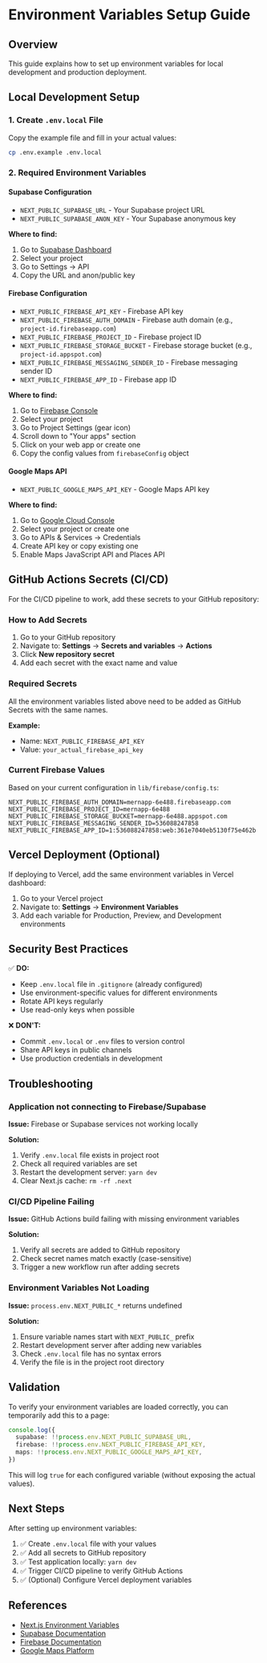 # Environment Variables Setup Guide

## Overview

This guide explains how to set up environment variables for local development and production deployment.

## Local Development Setup

### 1. Create `.env.local` File

Copy the example file and fill in your actual values:

```bash
cp .env.example .env.local
```

### 2. Required Environment Variables

#### Supabase Configuration
- `NEXT_PUBLIC_SUPABASE_URL` - Your Supabase project URL
- `NEXT_PUBLIC_SUPABASE_ANON_KEY` - Your Supabase anonymous key

**Where to find:**
1. Go to [Supabase Dashboard](https://supabase.com/dashboard)
2. Select your project
3. Go to Settings → API
4. Copy the URL and anon/public key

#### Firebase Configuration
- `NEXT_PUBLIC_FIREBASE_API_KEY` - Firebase API key
- `NEXT_PUBLIC_FIREBASE_AUTH_DOMAIN` - Firebase auth domain (e.g., `project-id.firebaseapp.com`)
- `NEXT_PUBLIC_FIREBASE_PROJECT_ID` - Firebase project ID
- `NEXT_PUBLIC_FIREBASE_STORAGE_BUCKET` - Firebase storage bucket (e.g., `project-id.appspot.com`)
- `NEXT_PUBLIC_FIREBASE_MESSAGING_SENDER_ID` - Firebase messaging sender ID
- `NEXT_PUBLIC_FIREBASE_APP_ID` - Firebase app ID

**Where to find:**
1. Go to [Firebase Console](https://console.firebase.google.com/)
2. Select your project
3. Go to Project Settings (gear icon)
4. Scroll down to "Your apps" section
5. Click on your web app or create one
6. Copy the config values from `firebaseConfig` object

#### Google Maps API
- `NEXT_PUBLIC_GOOGLE_MAPS_API_KEY` - Google Maps API key

**Where to find:**
1. Go to [Google Cloud Console](https://console.cloud.google.com/)
2. Select your project or create one
3. Go to APIs & Services → Credentials
4. Create API key or copy existing one
5. Enable Maps JavaScript API and Places API

## GitHub Actions Secrets (CI/CD)

For the CI/CD pipeline to work, add these secrets to your GitHub repository:

### How to Add Secrets

1. Go to your GitHub repository
2. Navigate to: **Settings** → **Secrets and variables** → **Actions**
3. Click **New repository secret**
4. Add each secret with the exact name and value

### Required Secrets

All the environment variables listed above need to be added as GitHub Secrets with the same names.

**Example:**
- Name: `NEXT_PUBLIC_FIREBASE_API_KEY`
- Value: `your_actual_firebase_api_key`

### Current Firebase Values

Based on your current configuration in `lib/firebase/config.ts`:

```
NEXT_PUBLIC_FIREBASE_AUTH_DOMAIN=mernapp-6e488.firebaseapp.com
NEXT_PUBLIC_FIREBASE_PROJECT_ID=mernapp-6e488
NEXT_PUBLIC_FIREBASE_STORAGE_BUCKET=mernapp-6e488.appspot.com
NEXT_PUBLIC_FIREBASE_MESSAGING_SENDER_ID=536088247858
NEXT_PUBLIC_FIREBASE_APP_ID=1:536088247858:web:361e7040eb5130f75e462b
```

## Vercel Deployment (Optional)

If deploying to Vercel, add the same environment variables in Vercel dashboard:

1. Go to your Vercel project
2. Navigate to: **Settings** → **Environment Variables**
3. Add each variable for Production, Preview, and Development environments

## Security Best Practices

✅ **DO:**
- Keep `.env.local` file in `.gitignore` (already configured)
- Use environment-specific values for different environments
- Rotate API keys regularly
- Use read-only keys when possible

❌ **DON'T:**
- Commit `.env.local` or `.env` files to version control
- Share API keys in public channels
- Use production credentials in development

## Troubleshooting

### Application not connecting to Firebase/Supabase

**Issue:** Firebase or Supabase services not working locally

**Solution:**
1. Verify `.env.local` file exists in project root
2. Check all required variables are set
3. Restart the development server: `yarn dev`
4. Clear Next.js cache: `rm -rf .next`

### CI/CD Pipeline Failing

**Issue:** GitHub Actions build failing with missing environment variables

**Solution:**
1. Verify all secrets are added to GitHub repository
2. Check secret names match exactly (case-sensitive)
3. Trigger a new workflow run after adding secrets

### Environment Variables Not Loading

**Issue:** `process.env.NEXT_PUBLIC_*` returns undefined

**Solution:**
1. Ensure variable names start with `NEXT_PUBLIC_` prefix
2. Restart development server after adding new variables
3. Check `.env.local` file has no syntax errors
4. Verify the file is in the project root directory

## Validation

To verify your environment variables are loaded correctly, you can temporarily add this to a page:

```typescript
console.log({
  supabase: !!process.env.NEXT_PUBLIC_SUPABASE_URL,
  firebase: !!process.env.NEXT_PUBLIC_FIREBASE_API_KEY,
  maps: !!process.env.NEXT_PUBLIC_GOOGLE_MAPS_API_KEY,
})
```

This will log `true` for each configured variable (without exposing the actual values).

## Next Steps

After setting up environment variables:

1. ✅ Create `.env.local` file with your values
2. ✅ Add all secrets to GitHub repository
3. ✅ Test application locally: `yarn dev`
4. ✅ Trigger CI/CD pipeline to verify GitHub Actions
5. ✅ (Optional) Configure Vercel deployment variables

## References

- [Next.js Environment Variables](https://nextjs.org/docs/basic-features/environment-variables)
- [Supabase Documentation](https://supabase.com/docs)
- [Firebase Documentation](https://firebase.google.com/docs)
- [Google Maps Platform](https://developers.google.com/maps)
